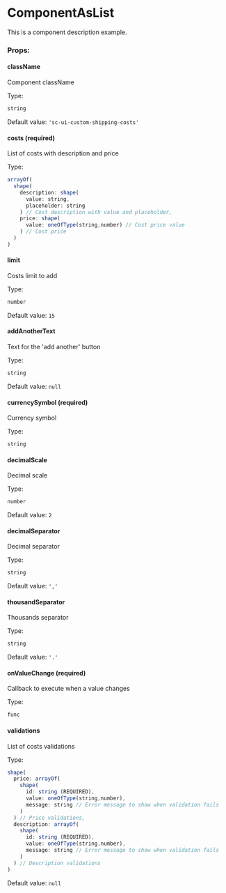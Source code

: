 # ComponentAsList
This is a component description example.

### Props:
#### className
Component className

Type:
```js
string
```
Default value: `'sc-ui-custom-shipping-costs'`
#### costs (required)
List of costs with description and price

Type:
```js
arrayOf(
  shape(
    description: shape(
      value: string,
      placeholder: string
    ) // Cost description with value and placeholder,
    price: shape(
      value: oneOfType(string,number) // Cost price value
    ) // Cost price
  )
)
```
#### limit
Costs limit to add

Type:
```js
number
```
Default value: `15`
#### addAnotherText
Text for the 'add another' button

Type:
```js
string
```
Default value: `null`
#### currencySymbol (required)
Currency symbol

Type:
```js
string
```
#### decimalScale
Decimal scale

Type:
```js
number
```
Default value: `2`
#### decimalSeparator
Decimal separator

Type:
```js
string
```
Default value: `','`
#### thousandSeparator
Thousands separator

Type:
```js
string
```
Default value: `'.'`
#### onValueChange (required)
Callback to execute when a value changes

Type:
```js
func
```
#### validations
List of costs validations

Type:
```js
shape(
  price: arrayOf(
    shape(
      id: string (REQUIRED),
      value: oneOfType(string,number),
      message: string // Error message to show when validation fails
    )
  ) // Price validations,
  description: arrayOf(
    shape(
      id: string (REQUIRED),
      value: oneOfType(string,number),
      message: string // Error message to show when validation fails
    )
  ) // Description validations
)
```
Default value: `null`
